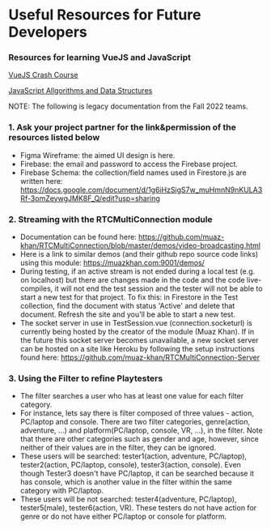 # Useful Resources for Future Developers

### Resources for learning VueJS and JavaScript
[VueJS Crash Course](https://www.youtube.com/watch?v=qZXt1Aom3Cs&t=1575s&ab_channel=TraversyMedia)

[JavaScript Allgorithms and Data Structures](https://www.freecodecamp.org/learn/javascript-algorithms-and-data-structures/)

NOTE: The following is legacy documentation from the Fall 2022 teams.

### 1. Ask your project partner for the link&permission of the resources listed below 
- Figma Wireframe: the aimed UI design is here.
- Firebase: the email and password to access the Firebase project.
- Firebase Schema: the collection/field names used in Firestore.js are written here: https://docs.google.com/document/d/1g6iHzSigS7w_muHmnN9nKULA3Rf-3omZeywgJMK8F_Q/edit?usp=sharing 

### 2. Streaming with the RTCMultiConnection module
- Documentation can be found here: https://github.com/muaz-khan/RTCMultiConnection/blob/master/demos/video-broadcasting.html
- Here is a link to similar demos (and their github repo source code links) using this module: https://muazkhan.com:9001/demos/
- During testing, if an active stream is not ended during a local test (e.g. on localhost) but there are changes made in the code and the code live-compiles, it will not end the test session and the tester will not be able to start a new test for that project. To fix this: in Firestore in the Test collection, find the document with status 'Active' and delete that document. Refresh the site and you'll be able to start a new test.
- The socket server in use in TestSession.vue (connection.socketurl) is currently being hosted by the creator of the module (Muaz Khan). If in the future this socket server becomes unavailable, a new socket server can be hosted on a site like Heroku by following the setup instructions found here: https://github.com/muaz-khan/RTCMultiConnection-Server

### 3. Using the Filter to refine Playtesters
- The filter searches a user who has at least one value for each filter category.
- For instance, lets say there is filter composed of three values - action, PC/laptop and console. There are two filter categories, genre(action, adventure, ...) and platform(PC/laptop, console, VR, ...), in the filter. Note that there are other categories such as gender and age, however, since neither of their values are in the filter, they can be ignored. 
- These users will be searched: tester1(action, adventure, PC/laptop), tester2(action, PC/laptop, console), tester3(action, console). Even though Tester3 doesn't have PC/laptop, it can be searched because it has console, which is another value in the filter within the same category with PC/laptop. 
- These users will be not searched: tester4(adventure, PC/laptop), tester5(male), tester6(action, VR). These testers do not have action for genre or do not have either PC/laptop or console for platform. 
